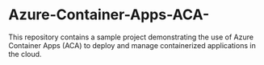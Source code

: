 # Azure-Container-Apps-ACA-
This repository contains a sample project demonstrating the use of Azure Container Apps (ACA) to deploy and manage containerized applications in the cloud.
